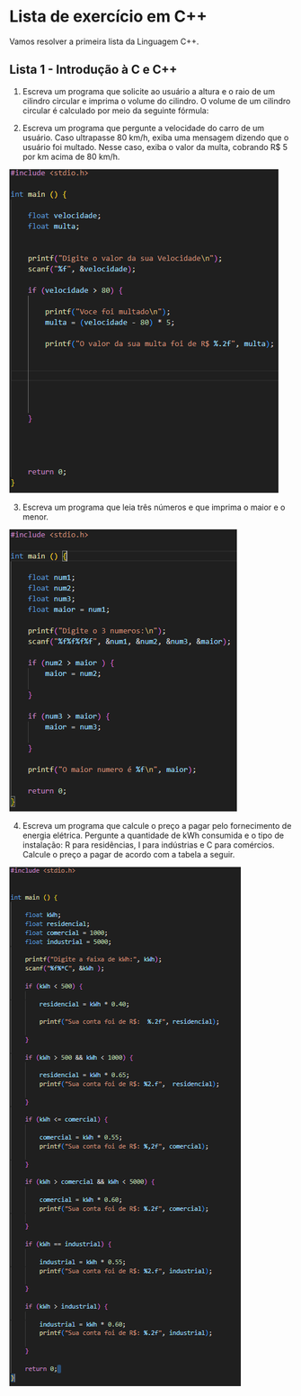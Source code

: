 # Lista de exercício em C++

Vamos resolver a primeira lista da Linguagem C++.

## Lista 1 - Introdução à C e C++

1) Escreva um programa que solicite ao usuário a altura e o raio de um cilindro circular e
imprima o volume do cilindro. O volume de um cilindro circular é calculado por meio da
seguinte fórmula:














2) Escreva um programa que pergunte a velocidade do carro de um usuário. Caso ultrapasse
80 km/h, exiba uma mensagem dizendo que o usuário foi multado. Nesse caso, exiba o
valor da multa, cobrando R$ 5 por km acima de 80 km/h.

![alt text](image.png)


3) Escreva um programa que leia três números e que imprima o maior e o menor.

![alt text](image-2.png)


4) Escreva um programa que calcule o preço a pagar pelo fornecimento de energia elétrica.
Pergunte a quantidade de kWh consumida e o tipo de instalação: R para residências, I
para indústrias e C para comércios. Calcule o preço a pagar de acordo com a tabela a
seguir.

![alt text](image-3.png)



